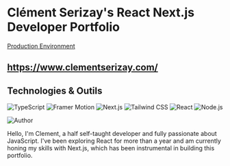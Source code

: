 # Clément Serizay's React Next.js Developer Portfolio

[Production Environment]([https://restaurant-app-67d7.vercel.app/](https://www.clementserizay.com/))

## https://www.clementserizay.com/

## Technologies & Outils

![TypeScript](https://img.shields.io/badge/-TypeScript-3178C6?style=flat-square&logo=typescript&logoColor=white)
![Framer Motion](https://img.shields.io/badge/-Framer_Motion-black?style=flat-square&logo=framer&logoColor=blue)
![Next.js](https://img.shields.io/badge/-Next.js-black?style=flat-square&logo=next.js&logoColor=white)
![Tailwind CSS](https://img.shields.io/badge/-Tailwind_CSS-38B2AC?style=flat-square&logo=tailwind-css&logoColor=white)
![React](https://img.shields.io/badge/-React-61DAFB?style=flat-square&logo=react&logoColor=black)
![Node.js](https://img.shields.io/badge/Node.js-%23339933?style=for-the-badge&logo=node.js&logoColor=white)

![Author](https://img.shields.io/badge/Author-Cl%C3%A9ment%20Serizay-blue?style=for-the-badge)

Hello, I'm Clement, a half self-taught developer and fully passionate about JavaScript. I've been exploring React for more than a year and am currently honing my skills with Next.js, which has been instrumental in building this portfolio.
